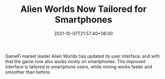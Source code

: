 ﻿---
title: "Alien Worlds Now Tailored for Smartphones"
date: 2021-10-07T21:57:40+08:00
lastmod: 2021-10-07T16:45:40+08:00
draft: false
authors: ["Edlyn"]
description: "GameFi market leader Alien Worlds has updated its user interface, and with that the game now also works nicely on smartphones. The improved interface is tailored to smartphone users, while mining works faster and smoother than before."
featuredImage: "alien-worlds-now-tailored-for-smartphones.png"
tags: ["NFTs","Play to Earn"]
categories: ["news"]
news: ["NFTs"]
weight: 
lightgallery: true
pinned: false
recommend: false
recommend1: false
---

GameFi market leader Alien Worlds has updated its user interface, and with that the game now also works nicely on smartphones. The improved interface is tailored to smartphone users, while mining works faster and smoother than before.

<!--more-->

